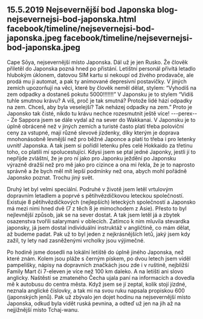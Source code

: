 15.5.2019
Nejsevernější bod Japonska
blog-nejsevernejsi-bod-japonska.html
facebook/timeline/nejsevernejsi-bod-japonska.jpeg
facebook/timeline/nejsevernejsi-bod-japonska.jpeg
--------------

Cape Sōya, nejsevernější místo Japonska. Dál už je jen Rusko. Že člověk přiletěl do Japonska pozná hned po přistání. Letištní personál přivítá letadlo hlubokým úklonem, datovou SIM kartu si nekoupí od živého prodavače, ale prodá mu ji automat, a pak ty animované depresivní postavičky. V jiných zemích upozorňují na věci, které by člověk neměl dělat, stylem: “Vyhodíš na zem odpadky a dostaneš pokutu 5000!!!!!!!” V Japonsku je to stylem “Vidíš tuhle smutnou krávu? A víš, proč je tak smutná? Protože lidé hází odpadky na zem. Chceš, aby byla veselejší? Tak neházej odpadky na zem.” Proto je Japonsko tak čisté, nikdo tu krávu nechce rozesmutnit ještě více!
---perex---
Ze Sappora jsem se dále vydal až na sever do Wakkanai. V Japonsku je to úplně obráceně než v jiných zemích a turisté často platí třeba poloviční ceny za vstupné, mají různé slevové jízdenky, díky kterým je doprava mnohonásobně levnější než pro běžné Japonce a platí to třeba i pro letenky uvnitř Japonska. A tak jsem si pořídil letenku přes celé Hokkaido za třetinu toho, co platili mí spolucestující. Kdysi jsem se ptal jedné Japonky, jestli jí to nepřijde zvláštní, že je pro ní jako pro Japonku ježdění po Japonsku výrazně dražší než pro mě jako pro cizince a ona mi řekla, že je to naprosto správně a že bych měl mít lepší podmínky než ona, abych mohl pořádně Japonsko poznat. Trochu jiný svět.

Druhý let byl velmi speciální. Podruhé v životě jsem letěl vrtulovým dopravním letadlem a poprvé s pětihvězdičkovou leteckou společností. Existuje 8 pětihvězdičkových (nejlepších) leteckých společností a Japonsko má mezi nimi hned dvě (7 z těch 8 je mimochodem z Asie). Přesto to byl nejlevnější způsob, jak se na sever dostat. A tak jsem letěl já a zbytek osazenstva tvořili salarymani v oblecích. Zatímco k nim mluvila stevardka japonsky, já jsem dostal individuální instruktáž v angličtině, co mám dělat, až budeme padat. Pak už to byl jeden z nejkrásnějších letů, jaký jsem kdy zažil, ty lety nad zasněženými vrcholky jsou výjimečné. 

Po hodině jsme dosedli na lokální letiště do úplně jiného Japonska, než které znám. Kolem jsou pláže s černým pískem, po dvou letech jsem viděl pampelišky, nápisy na dopravních značkách jsou zde i v ruštině, nejbližší Family Mart či 7-eleven je více než 100 km daleko. A na letišti ani slovo anglicky. Naštěstí se zmateného Čecha ujala paní na informacích a dovedla mě k autobusu do centra města. Když jsem se jí zeptal, kolik stojí jízdné, neznala anglické číslovky, a tak mi na svou ruku napsala propiskou 600 (japonských jenů). Pak už zbývalo jen dojet hodinu na nejsevernější místo Japonska, odkud byla vidět ruská pevnina, a odteď už jen na jih až na nejjižnější místo Tchaj-wanu.